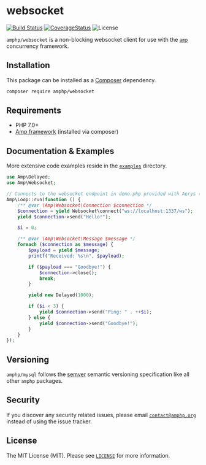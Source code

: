 # websocket

[![Build Status](https://img.shields.io/travis/amphp/websocket/master.svg?style=flat-square)](https://travis-ci.org/amphp/websocket)
[![CoverageStatus](https://img.shields.io/coveralls/amphp/websocket/master.svg?style=flat-square)](https://coveralls.io/github/amphp/websocket?branch=master)
![License](https://img.shields.io/badge/license-MIT-blue.svg?style=flat-square)


`amphp/websocket` is a non-blocking websocket client for use with the [`amp`](https://github.com/amphp/amp) concurrency framework.

## Installation

This package can be installed as a [Composer](https://getcomposer.org/) dependency.

```bash
composer require amphp/websocket
```

## Requirements

* PHP 7.0+
* [Amp framework](https://github.com/amphp/amp) (installed via composer)

## Documentation & Examples

More extensive code examples reside in the [`examples`](examples) directory.

```php
use Amp\Delayed;
use Amp\Websocket;

// Connects to the websocket endpoint in demo.php provided with Aerys (https://github.com/amphp/aerys).
Amp\Loop::run(function () {
    /** @var \Amp\Websocket\Connection $connection */
    $connection = yield Websocket\connect("ws://localhost:1337/ws");
    yield $connection->send("Hello!");

    $i = 0;

    /** @var \Amp\Websocket\Message $message */
    foreach ($connection as $message) {
        $payload = yield $message;
        printf("Received: %s\n", $payload);

        if ($payload === "Goodbye!") {
            $connection->close();
            break;
        }

        yield new Delayed(1000);

        if ($i < 3) {
            yield $connection->send("Ping: " . ++$i);
        } else {
            yield $connection->send("Goodbye!");
        }
    }
});
```
## Versioning

`amphp/mysql` follows the [semver](http://semver.org/) semantic versioning specification like all other `amphp` packages.

## Security

If you discover any security related issues, please email [`contact@amphp.org`](mailto:contact@amphp.org) instead of using the issue tracker.

## License

The MIT License (MIT). Please see [`LICENSE`](./LICENSE) for more information.

